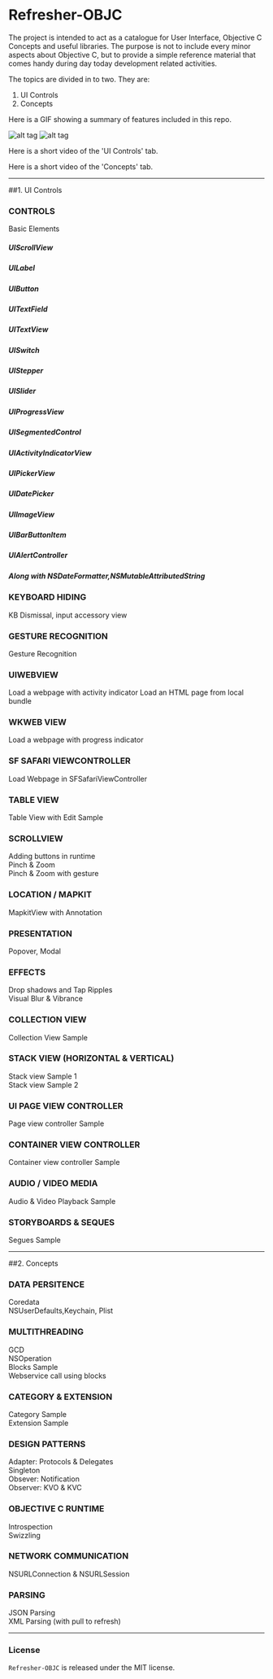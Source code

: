 # Refresher-OBJC

The project is intended to act as a catalogue for User Interface, Objective C Concepts and useful libraries.
The purpose is not to include every minor aspects about Objective C, but to provide a simple reference material that comes handy during day today development related activities.

The topics are divided in to two. They are:   

1. UI Controls   
2. Concepts   

Here is a GIF showing a summary of features included in this repo.   

![alt tag](https://github.com/nishabe/Refresher-OBJC/blob/master/Screenshots/u.gif)
![alt tag](https://github.com/nishabe/Refresher-OBJC/blob/master/Screenshots/c.gif)

Here is a short video of the 'UI Controls' tab.   

Here is a short video of the 'Concepts' tab.   


***
##1. UI Controls  

### CONTROLS
Basic Elements   
##### UIScrollView
##### UILabel  
##### UIButton  
##### UITextField  
##### UITextView  
##### UISwitch  
##### UIStepper  
##### UISlider  
##### UIProgressView  
##### UISegmentedControl  
##### UIActivityIndicatorView  
##### UIPickerView   
##### UIDatePicker  
##### UIImageView  
##### UIBarButtonItem  
##### UIAlertController  
##### Along with NSDateFormatter,NSMutableAttributedString
### KEYBOARD HIDING  
KB Dismissal, input accessory view
### GESTURE RECOGNITION  
Gesture Recognition
### UIWEBVIEW  
Load a webpage with activity indicator 
Load an HTML page from local bundle  
### WKWEB VIEW  
Load a webpage with progress indicator
### SF SAFARI VIEWCONTROLLER  
Load Webpage in SFSafariViewController
### TABLE VIEW 
Table View with Edit Sample
### SCROLLVIEW  
Adding buttons in runtime  
Pinch & Zoom  
Pinch & Zoom with gesture
### LOCATION / MAPKIT
MapkitView with Annotation
### PRESENTATION
Popover, Modal
### EFFECTS
Drop shadows and Tap Ripples   
Visual Blur & Vibrance
### COLLECTION VIEW
Collection View Sample
### STACK VIEW (HORIZONTAL & VERTICAL)
Stack view Sample 1    
Stack view Sample 2
### UI PAGE VIEW CONTROLLER
Page view controller Sample
### CONTAINER VIEW CONTROLLER
Container view controller Sample
### AUDIO / VIDEO MEDIA
Audio & Video Playback Sample
### STORYBOARDS & SEQUES
Segues Sample

***

##2. Concepts 
### DATA PERSITENCE
Coredata    
NSUserDefaults,Keychain, Plist
### MULTITHREADING
GCD    
NSOperation    
Blocks Sample     
Webservice call using blocks
### CATEGORY & EXTENSION
Category Sample    
Extension Sample
### DESIGN PATTERNS
Adapter: Protocols & Delegates    
Singleton    
Obsever: Notification    
Observer: KVO & KVC
### OBJECTIVE C RUNTIME
Introspection    
Swizzling
### NETWORK COMMUNICATION
NSURLConnection & NSURLSession    
### PARSING
JSON Parsing     
XML Parsing (with pull to refresh)
***
### License

`Refresher-OBJC` is released under the MIT license.

